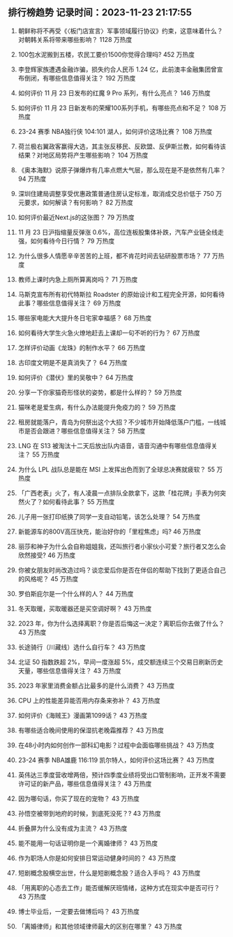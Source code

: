 
## 排行榜趋势 记录时间：2023-11-23 21:17:55
  
  1. 朝鲜称将不再受《〈板门店宣言〉军事领域履行协议》约束，这意味着什么？对朝韩关系将带来哪些影响？ 1128 万热度
    
  2. 100包水泥搬到五楼，农民工要价1500你觉得合理吗? 452 万热度
    
  3. 李登辉家族遭遇金融诈骗，损失约合人民币 1.24 亿，此前澳丰金融集团曾宣布倒闭，有哪些信息值得关注？ 192 万热度
    
  4. 如何评价 11 月 23 日发布的红魔 9 Pro 系列，有什么亮点？ 146 万热度
    
  5. 如何评价 11 月 23 日新发布的荣耀100系列手机，有哪些亮点和不足？ 108 万热度
    
  6. 23-24 赛季 NBA独行侠 104:101 湖人，如何评价这场比赛？ 108 万热度
    
  7. 荷兰极右翼政客赢得大选，其主张反移民、反欧盟、反伊斯兰教，如何看待该结果？对地区局势将产生哪些影响？ 104 万热度
    
  8. 《奥本海默》说原子弹爆炸有几率点燃大气层，那么现在是不是依然有几率？ 94 万热度
    
  9. 深圳住建局调整享受优惠政策普通住房认定标准，取消成交总价低于 750 万元要求，如何解读？有何影响？ 82 万热度
    
  10. 如何评价最近Next.js的这张图？ 79 万热度
    
  11. 11 月 23 日沪指缩量反弹涨 0.6%，高位连板股集体补跌，汽车产业链全线走强，如何看待今日行情？ 79 万热度
    
  12. 为什么很多人情愿辛辛苦苦的上班，都不肯花时间去钻研股票市场？ 77 万热度
    
  13. 教师上课时内急上厕所算离岗吗？ 71 万热度
    
  14. 马斯克宣布所有初代特斯拉 Roadster 的原始设计和工程完全开源，如何看待此事？哪些信息值得关注？ 69 万热度
    
  15. 哪些家电能大大提升冬日宅家幸福感？ 68 万热度
    
  16. 如何看待大学生火急火燎地赶去上课却一句不听的行为？ 67 万热度
    
  17. 怎样评价动画《龙珠》的制作水平？ 66 万热度
    
  18. 古印度文明是不是真消失了？ 64 万热度
    
  19. 如何评价《潜伏》里的吴敬中？ 64 万热度
    
  20. 分享一下你家猫奇形怪状的姿势，都是什么样的？ 59 万热度
    
  21. 猫咪老是爱生病，有什么办法能提升免疫力的？ 59 万热度
    
  22. 租房就能落户，青岛为何祭出这个大招？不少城市开始降低落户门槛，一线城市是否会跟进？哪些信息值得关注？ 58 万热度
    
  23. LNG 在 S13 被淘汰十二天后放出队内语音，语音沟通中有哪些信息值得关注？ 55 万热度
    
  24. 为什么 LPL 战队总是能在 MSI 上发挥出色而到了全球总决赛就疲软？ 55 万热度
    
  25. 「广西老表」火了，有人凌晨一点排队全款拿下，这款「桂花牌」手表为何突然火了？如何看待此事？ 55 万热度
    
  26. 儿子用一张打印纸换了同学一支自动铅笔，该怎么处理？ 54 万热度
    
  27. 新能源车的800V高压快充，能治好你的「里程焦虑」吗? 46 万热度
    
  28. 丽莎和神子为什么会自称姐姐我，还叫旅行者小家伙小可爱？旅行者又怎么会欣然接受? 46 万热度
    
  29. 你被女朋友时尚改造过吗？谈恋爱后你是否在伴侣的帮助下找到了更适合自己的风格呢？ 45 万热度
    
  30. 罗伯斯庇尔是一个什么样的人？ 44 万热度
    
  31. 冬天取暖，买取暖器还是买空调好啊？ 43 万热度
    
  32. 2023 年，你为什么选择离职？你是否后悔这一决定？离职后你去做了什么？ 43 万热度
    
  33. 长途骑行（川藏线）选什么自行车？ 43 万热度
    
  34. 北证 50 指数跌超 2%，早间一度涨超 5%，成交额连续三个交易日刷新历史天量，哪些信息值得关注？ 43 万热度
    
  35. 2023 年家里消费金额占比最多的是什么消费？ 43 万热度
    
  36. CPU 上的性能差异能否用内存条来弥补？ 43 万热度
    
  37. 如何评价《海贼王》漫画第1099话？ 43 万热度
    
  38. 有哪些适合晚间使用的保湿抗老晚霜推荐？ 43 万热度
    
  39. 在48小时内如何创作一部科幻电影？过程中会面临哪些挑战？ 43 万热度
    
  40. 23-24 赛季 NBA雄鹿 116:119 凯尔特人，如何评价这场比赛？ 43 万热度
    
  41. 英伟达三季度营收增两倍，预计四季度业绩将受出口管制影响，正开发不需要许可证的新产品，哪些信息值得关注？ 43 万热度
    
  42. 因为哪句话，你买了现在的宠物？ 43 万热度
    
  43. 孙悟空被带到地府的时候，到底死没死？? 43 万热度
    
  44. 折叠屏为什么没有成为主流？ 43 万热度
    
  45. 能不能用一句话证明你是一个离婚律师？ 43 万热度
    
  46. 作为职场人你是如何安排日常运动健身时间的？ 43 万热度
    
  47. 短剧概念股横空出世，什么是短剧概念股？适合入手吗？ 43 万热度
    
  48. 「用离职的心态去工作」能否缓解厌班情绪，这种方式在现实中是否可行？ 43 万热度
    
  49. 博士毕业后，一定要去做博后吗？ 43 万热度
    
  50. 「离婚律师」和其他领域律师最大的区别在哪里？ 43 万热度
    